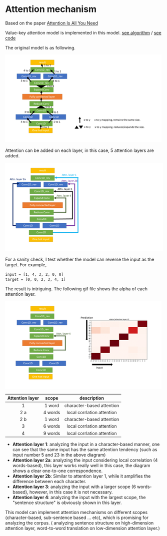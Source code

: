 # Attention mechanism
Based on the paper [Attention Is All You Need](https://arxiv.org/abs/1706.03762)

Value-key attention model is implemented in this model. [see algorithm](https://github.com/hchungdelta/Simple_NN_API/tree/master/NN_v3.02_SandGlass/introduction/attention_mechanism/algorithm)
/ [see code](https://github.com/hchungdelta/Simple_NN_API/blob/master/NN_v3.02_SandGlass/ML/Layer/Attention.py)


The original model is as following.

<img src="https://github.com/hchungdelta/Simple_NN_API/blob/master/NN_v3.02_SandGlass/introduction/attention_mechanism/sandglass_base.gif" width="500">

Attention can be added on each layer, in this case, 5 attention layers are added.

<img src="https://github.com/hchungdelta/Simple_NN_API/blob/master/NN_v3.02_SandGlass/introduction/attention_mechanism/sandglass_attn.gif" width="700">

For a sanity check, I test whether the model can reverse the input as the target. For example,

```
input = [1, 4, 3, 2, 0, 0]
target = [0, 0, 2, 3, 4, 1]
```

The result is intriguing. The following gif file shows the alpha of each attention layer.

<img src="https://github.com/hchungdelta/Simple_NN_API/blob/master/NN_v3.02_SandGlass/introduction/attention_mechanism/attention_mechanism.gif" width="500">

 
| Attention layer   |   scope  |            description   | 
| :---:             |   :---:  |            :---:         | 
| 1        |   1 word     |   character-based attention    | 
| 2 a      |   4 words    |   local corrlation attention  |
| 2 b      |   1 word     |  character-based attention   | 
| 3        |    6 words   |  local corrlation attention  | 
| 4        |    9 words   |  local corrlation attention  | 

* **Attention layer 1**: analyzing the input in a character-based manner, one can see that the same input has the same attention tendency (such as input number 5 and 23 in the above diagram)
* **Attention layer 2a**: analyzing the input considering local correlation (4 words-based), this layer works really well in this case, the diagram shows a clear one-to-one correspondence.
* **Attention layer 2b**: Similar to attention layer 1, while it amplifies the difference between each character.
* **Attention layer 3**: analyzing the input with a larger scope (6 words-based), however, in this case it is not necessary.
* **Attention layer 4**: analyzing the input with the largest scope, the "sentence structure" is obviously shown in this layer.

This model can implement attention mechanisms on different scopes (character-based, sub-sentence based ... etc), which is promising for analyzing the corpus. ( analyzing sentence structure on high-dimension attention layer, word-to-word translation on low-dimension attention layer.) 
